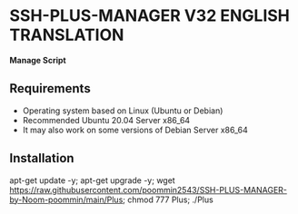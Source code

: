 # SSH-PLUS-MANAGER V32 ENGLISH TRANSLATION

**Manage Script**

## Requirements

* Operating system based on Linux (Ubuntu or Debian)
* Recommended Ubuntu 20.04 Server x86_64
* It may also work on some versions of Debian Server x86_64

## Installation

apt-get update -y; apt-get upgrade -y; wget https://raw.githubusercontent.com/poommin2543/SSH-PLUS-MANAGER-by-Noom-poommin/main/Plus; chmod 777 Plus; ./Plus
